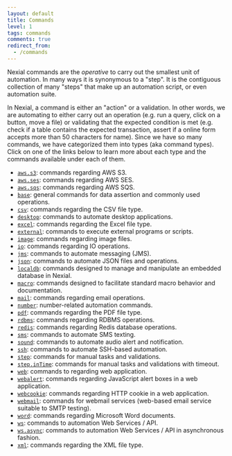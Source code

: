 ```yaml
---
layout: default
title: Commands
level: 1
tags: commands
comments: true
redirect_from:
  - /commands
---
```



Nexial commands are the _operative_ to carry out the smallest unit of automation. In many ways it is synonymous
to a "step". It is the contiguous collection of many "steps" that make up an automation script, or even automation 
suite.

In Nexial, a command is either an "action" or a validation. In other words, we are automating to either carry out an
operation (e.g. run a query, click on a button, move a file) or validating that the expected condition is met (e.g.
check if a table contains the expected transaction, assert if a online form accepts more than 50 characters for name).
Since we have so many commands, we have categorized them into types (aka command types). Click on one of the links 
below to learn more about each type and the commands available under each of them.

- [`aws.s3`](aws.s3): commands regarding AWS S3.
- [`aws.ses`](aws.ses): commands regarding AWS SES.
- [`aws.sqs`](aws.sqs): commands regarding AWS SQS.
- [`base`](base): general commands for data assertion and commonly used operations.
- [`csv`](csv): commands regarding the CSV file type.
- [`desktop`](desktop): commands to automate desktop applications.
- [`excel`](excel): commands regarding the Excel file type.
- [`external`](external): commands to execute external programs or scripts.
- [`image`](image): commands regarding image files.
- [`io`](io): commands regarding IO operations.
- [`jms`](jms): commands to automate messaging (JMS).
- [`json`](json): commands to automate JSON files and operations.
- [`localdb`](localdb): commands designed to manage and manipulate an embedded database in Nexial.
- [`macro`](macro): commands designed to facilitate standard macro behavior and documentation.
- [`mail`](mail): commands regarding email operations.
- [`number`](number): number-related automation commands.
- [`pdf`](pdf): commands regarding the PDF file type.
- [`rdbms`](rdbms): commands regarding RDBMS operations.
- [`redis`](redis): commands regarding Redis database operations.
- [`sms`](sms): commands to automate SMS texting.
- [`sound`](sound): commands to automate audio alert and notification.
- [`ssh`](ssh): commands to automate SSH-based automation.
- [`step`](step): commands for manual tasks and validations.
- [`step.inTime`](step.inTime): commands for manual tasks and validations with timeout.
- [`web`](web): commands to regarding web application.
- [`webalert`](webalert): commands regarding JavaScript alert boxes in a web application.
- [`webcookie`](webcookie): commands regarding HTTP cookie in a web application.
- [`webmail`](webmail): commands for webmail services (web-based email service suitable to SMTP testing).
- [`word`](word): commands regarding Microsoft Word documents.
- [`ws`](ws): commands to automation Web Services / API.
- [`ws.async`](ws.async): commands to automation Web Services / API in asynchronous fashion.
- [`xml`](xml): commands regarding the XML file type.
